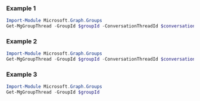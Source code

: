 ### Example 1
```powershell
Import-Module Microsoft.Graph.Groups
Get-MgGroupThread -GroupId $groupId -ConversationThreadId $conversationThreadId
```
### Example 2
```powershell
Import-Module Microsoft.Graph.Groups
Get-MgGroupThread -GroupId $groupId -ConversationThreadId $conversationThreadId
```
### Example 3
```powershell
Import-Module Microsoft.Graph.Groups
Get-MgGroupThread -GroupId $groupId
```
